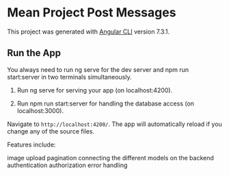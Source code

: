 # Mean Project Post Messages

This project was generated with [Angular CLI](https://github.com/angular/angular-cli) version 7.3.1.

## Run the App
You always need to run ng serve for the dev server and npm run start:server in two terminals simultaneously.

1. Run ng serve for serving your app (on localhost:4200).

2. Run npm run start:server for handling the database access (on localhost:3000).


Navigate to `http://localhost:4200/`. 
The app will automatically reload if you change any of the source files.

Features include:

image upload
pagination
connecting the different models on the backend
authentication
authorization
error handling


 

